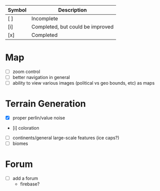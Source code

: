  Symbol | Description
--------|-------------
  [ ]   | Incomplete
  [i]   | Completed, but could be improved
  [x]   | Completed

Map
=====
  - [ ] zoom control
  - [ ] better navigation in general
  - [ ] ability to view various images (political vs geo bounds, etc) as maps

Terrain Generation
==================
  - [x] proper perlin/value noise
  - [i] coloration
  - [ ] continents/general large-scale features (ice caps?)
  - [ ] biomes

Forum
======
  - [ ] add a forum
    - firebase?
